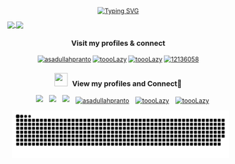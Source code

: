 


 <p align="center"><a href="https://github.com/asadullahpranto"><img src="https://readme-typing-svg.demolab.com?font=Fira+Code&duration=6500&pause=500&color=2AA889&center=true&vCenter=true&width=550&lines=Hi+There%2C+I'm+Asadullah+Pranto%F0%9F%91%8B;A+Passionate+iOS+Developer+and+Tech+Enthusiast;Love+Problem+Solving+and+Teamwork" alt="Typing SVG" /></a></p>

<a href="https://github-readme-stats.vercel.app/api?username=asadullahpranto">
  <img align="center" src="https://github-readme-stats.vercel.app/api?username=asadullahpranto&show_icons=true&theme=tokyonight&hide_border=false" />
</a>
<a href="https://github-readme-stats.vercel.app/api/top-langs/?username=asadullahpranto">
  <img align="center" src="https://github-readme-stats.vercel.app/api/top-langs/?username=asadullahpranto&layout=compact&langs_count=8&theme=tokyonight&hide_border=false" />
</a>

<h3 align="center">Visit my profiles & connect</h3>
<p align="center">
	<a href="https://leetcode.com/asadullahpranto/" target="blank"><img align="center" src="https://raw.githubusercontent.com/rahuldkjain/github-profile-readme-generator/master/src/images/icons/Social/leet-code.svg" alt="asadullahpranto" height="30" width="40" /></a>
	<a href="https://www.hackerrank.com/tooolazy" target="blank"><img align="center" src="https://raw.githubusercontent.com/rahuldkjain/github-profile-readme-generator/master/src/images/icons/Social/hackerrank.svg" alt="toooLazy" height="30" width="40" /></a>
	<a href="https://codeforces.com/profile/ToooLazy" target="blank"><img align="center" src="https://raw.githubusercontent.com/rahuldkjain/github-profile-readme-generator/master/src/images/icons/Social/codeforces.svg" alt="toooLazy" height="30" width="40" /></a>
	<a href="https://stackoverflow.com/users/12136058" target="blank"><img align="center" src="https://raw.githubusercontent.com/rahuldkjain/github-profile-readme-generator/master/src/images/icons/Social/stack-overflow.svg" alt="12136058" height="30" width="40" /></a>
</p>

<h3 align="center" > <img src="https://media.giphy.com/media/iY8CRBdQXODJSCERIr/giphy.gif" width="30" height="30" style="margin-right: 10px;">View my profiles and Connect🤝 </h3>

<p align="center">

 <div align="center"  class="icons-social" style="margin-left: 10px;">
        <a style="margin-left: 10px;"  target="_blank" href="https://www.linkedin.com/in/asadullahpranto/">
			<img src="https://cdn2.iconfinder.com/data/icons/social-media-2285/512/1_Linkedin_unofficial_colored_svg-128.png" width="40"></a>
        <a style="margin-left: 10px;" target="_blank" href="https://github.com/asadullahpranto">
		<img src="https://img.icons8.com/fluent/48/4a90e2/github.png"></a>
		<a style="margin-left: 10px;" target="_blank" href="https://stackoverflow.com/users/7385095/tooolazy?tab=profile">
				<img src="https://img.icons8.com/external-tal-revivo-color-tal-revivo/40/000000/external-stack-overflow-is-a-question-and-answer-site-for-professional-logo-color-tal-revivo.png"></a>
	 <a style="margin-left: 10px;" href="https://leetcode.com/asadullahpranto/" target="_blank"><img align="center" src="https://raw.githubusercontent.com/rahuldkjain/github-profile-readme-generator/master/src/images/icons/Social/leet-code.svg" alt="asadullahpranto" height="30" width="40" /></a>
	<a style="margin-left: 10px;" href="https://www.hackerrank.com/tooolazy" target="_blank"><img align="center" src="https://raw.githubusercontent.com/rahuldkjain/github-profile-readme-generator/master/src/images/icons/Social/hackerrank.svg" alt="toooLazy" height="30" width="40" /></a>
	<a style="margin-left: 10px;" href="https://codeforces.com/profile/ToooLazy" target="_blank"><img align="center" src="https://raw.githubusercontent.com/rahuldkjain/github-profile-readme-generator/master/src/images/icons/Social/codeforces.svg" alt="toooLazy" height="30" width="40" /></a>
</p>


<div>
  <picture>
  <source media="(prefers-color-scheme: dark)" srcset="https://raw.githubusercontent.com/platane/platane/output/github-contribution-grid-snake-dark.svg">
  <source media="(prefers-color-scheme: light)" srcset="https://raw.githubusercontent.com/platane/platane/output/github-contribution-grid-snake.svg">
  <img alt="github contribution grid snake animation" src="https://raw.githubusercontent.com/platane/platane/output/github-contribution-grid-snake.svg">
</picture>
</div>




<!--
**asadullahpranto/asadullahpranto** is a ✨ _special_ ✨ repository because its `README.md` (this file) appears on your GitHub profile.

Here are some ideas to get you started:

- 🔭 I’m currently working on ...
- 🌱 I’m currently learning ...
- 👯 I’m looking to collaborate on ...
- 🤔 I’m looking for help with ...
- 💬 Ask me about ...
- 📫 How to reach me: ...
- 😄 Pronouns: ...
- ⚡ Fun fact: ...
-->
